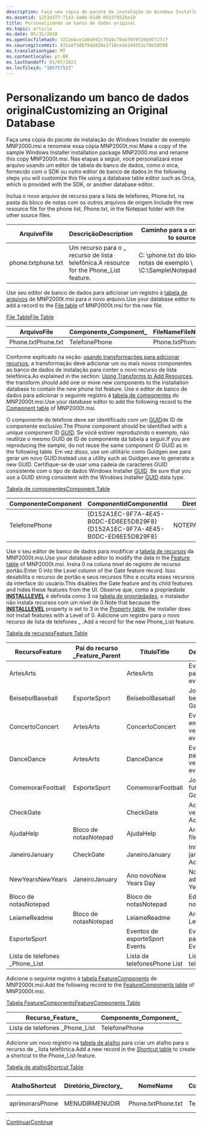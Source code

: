 ```yaml
---
description: Faça uma cópia do pacote de instalação do Windows Installer de exemplo MNP2000.msi e renomeie essa cópia MNP2000t.msi.
ms.assetid: 1251d377-7143-4a6b-81d0-0915f952be10
title: Personalizando um banco de dados original
ms.topic: article
ms.date: 05/31/2018
ms.openlocfilehash: 3222ebce146e891c7b16c70eb78f0f26b95727c7
ms.sourcegitcommit: 831e8f3db78ab820e1710cede244553c70e50500
ms.translationtype: MT
ms.contentlocale: pt-BR
ms.lasthandoff: 01/07/2021
ms.locfileid: "105757522"
---
```

# <a name="customizing-an-original-database"></a><span data-ttu-id="4d6a8-103">Personalizando um banco de dados original</span><span class="sxs-lookup"><span data-stu-id="4d6a8-103">Customizing an Original Database</span></span>

<span data-ttu-id="4d6a8-104">Faça uma cópia do pacote de instalação do Windows Installer de exemplo MNP2000.msi e renomeie essa cópia MNP2000t.msi.</span><span class="sxs-lookup"><span data-stu-id="4d6a8-104">Make a copy of the sample Windows Installer installation package MNP2000.msi and rename this copy MNP2000t.msi.</span></span> <span data-ttu-id="4d6a8-105">Nas etapas a seguir, você personalizará esse arquivo usando um editor de tabela de banco de dados, como o orca, fornecido com o SDK ou outro editor de banco de dados.</span><span class="sxs-lookup"><span data-stu-id="4d6a8-105">In the following steps you will customize this file using a database table editor such as Orca, which is provided with the SDK, or another database editor.</span></span>

<span data-ttu-id="4d6a8-106">Inclua o novo arquivo de recurso para a lista de telefones, Phone.txt, na pasta do bloco de notas com os outros arquivos de origem.</span><span class="sxs-lookup"><span data-stu-id="4d6a8-106">Include the new resource file for the phone list, Phone.txt, in the Notepad folder with the other source files.</span></span>



| <span data-ttu-id="4d6a8-107">Arquivo</span><span class="sxs-lookup"><span data-stu-id="4d6a8-107">File</span></span>      | <span data-ttu-id="4d6a8-108">Descrição</span><span class="sxs-lookup"><span data-stu-id="4d6a8-108">Description</span></span>                             | <span data-ttu-id="4d6a8-109">Caminho para a origem</span><span class="sxs-lookup"><span data-stu-id="4d6a8-109">Path to source</span></span>                 | <span data-ttu-id="4d6a8-110">Caminho para o destino</span><span class="sxs-lookup"><span data-stu-id="4d6a8-110">Path to target</span></span>                               |
|-----------|-----------------------------------------|--------------------------------|----------------------------------------------|
| <span data-ttu-id="4d6a8-111">phone.txt</span><span class="sxs-lookup"><span data-stu-id="4d6a8-111">phone.txt</span></span> | <span data-ttu-id="4d6a8-112">Um recurso para o \_ recurso de lista telefônica.</span><span class="sxs-lookup"><span data-stu-id="4d6a8-112">A resource for the Phone\_List feature.</span></span> | <span data-ttu-id="4d6a8-113">C: \\phone.txt do bloco de notas de exemplo \\ \\</span><span class="sxs-lookup"><span data-stu-id="4d6a8-113">C:\\Sample\\Notepad\\phone.txt</span></span> | <span data-ttu-id="4d6a8-114">\[\] \\phone.txt de \_ estacionamento \\ vermelho ProgramFilesFolder</span><span class="sxs-lookup"><span data-stu-id="4d6a8-114">\[ProgramFilesFolder\]\\Red\_Park\\phone.txt</span></span> |



 

<span data-ttu-id="4d6a8-115">Use seu editor de banco de dados para adicionar um registro à [tabela de arquivos](file-table.md) de MNP2000t.msi para o novo arquivo.</span><span class="sxs-lookup"><span data-stu-id="4d6a8-115">Use your database editor to add a record to the [File table](file-table.md) of MNP2000t.msi for the new file.</span></span>

[<span data-ttu-id="4d6a8-116">File Table</span><span class="sxs-lookup"><span data-stu-id="4d6a8-116">File Table</span></span>](file-table.md)



| <span data-ttu-id="4d6a8-117">Arquivo</span><span class="sxs-lookup"><span data-stu-id="4d6a8-117">File</span></span>      | <span data-ttu-id="4d6a8-118">Componente\_</span><span class="sxs-lookup"><span data-stu-id="4d6a8-118">Component\_</span></span> | <span data-ttu-id="4d6a8-119">FileName</span><span class="sxs-lookup"><span data-stu-id="4d6a8-119">FileName</span></span>  | <span data-ttu-id="4d6a8-120">FileSize</span><span class="sxs-lookup"><span data-stu-id="4d6a8-120">FileSize</span></span> | <span data-ttu-id="4d6a8-121">Versão</span><span class="sxs-lookup"><span data-stu-id="4d6a8-121">Version</span></span> | <span data-ttu-id="4d6a8-122">Idioma</span><span class="sxs-lookup"><span data-stu-id="4d6a8-122">Language</span></span> | <span data-ttu-id="4d6a8-123">Atributos</span><span class="sxs-lookup"><span data-stu-id="4d6a8-123">Attributes</span></span> | <span data-ttu-id="4d6a8-124">Sequência</span><span class="sxs-lookup"><span data-stu-id="4d6a8-124">Sequence</span></span> |
|-----------|-------------|-----------|----------|---------|----------|------------|----------|
| <span data-ttu-id="4d6a8-125">Phone.txt</span><span class="sxs-lookup"><span data-stu-id="4d6a8-125">Phone.txt</span></span> | <span data-ttu-id="4d6a8-126">Telefone</span><span class="sxs-lookup"><span data-stu-id="4d6a8-126">Phone</span></span>       | <span data-ttu-id="4d6a8-127">Phone.txt</span><span class="sxs-lookup"><span data-stu-id="4d6a8-127">Phone.txt</span></span> | <span data-ttu-id="4d6a8-128">1000</span><span class="sxs-lookup"><span data-stu-id="4d6a8-128">1000</span></span>     |         |          | <span data-ttu-id="4d6a8-129">0</span><span class="sxs-lookup"><span data-stu-id="4d6a8-129">0</span></span>          | <span data-ttu-id="4d6a8-130">1</span><span class="sxs-lookup"><span data-stu-id="4d6a8-130">1</span></span>        |



 

<span data-ttu-id="4d6a8-131">Conforme explicado na seção: [usando transformações para adicionar recursos](using-transforms-to-add-resources.md), a transformação deve adicionar um ou mais novos componentes ao banco de dados de instalação para conter o novo recurso de lista telefônica.</span><span class="sxs-lookup"><span data-stu-id="4d6a8-131">As explained in the section: [Using Transforms to Add Resources](using-transforms-to-add-resources.md), the transform should add one or more new components to the installation database to contain the new phone list feature.</span></span> <span data-ttu-id="4d6a8-132">Use o editor de banco de dados para adicionar o seguinte registro à [tabela de componentes](component-table.md) do MNP2000t.msi.</span><span class="sxs-lookup"><span data-stu-id="4d6a8-132">Use your database editor to add the following record to the [Component table](component-table.md) of MNP2000t.msi.</span></span>

<span data-ttu-id="4d6a8-133">O componente do telefone deve ser identificado com um [GUID](guid.md)de ID de componente exclusivo.</span><span class="sxs-lookup"><span data-stu-id="4d6a8-133">The Phone component should be identified with a unique component ID [GUID](guid.md).</span></span> <span data-ttu-id="4d6a8-134">Se você estiver reproduzindo o exemplo, não reutilize o mesmo GUID de ID de componente da tabela a seguir.</span><span class="sxs-lookup"><span data-stu-id="4d6a8-134">If you are reproducing the sample, do not reuse the same component ID GUID as in the following table.</span></span> <span data-ttu-id="4d6a8-135">Em vez disso, use um utilitário como Guidgen.exe para gerar um novo GUID.</span><span class="sxs-lookup"><span data-stu-id="4d6a8-135">Instead use a utility such as Guidgen.exe to generate a new GUID.</span></span> <span data-ttu-id="4d6a8-136">Certifique-se de usar uma cadeia de caracteres GUID consistente com o tipo de dados Windows Installer [GUID](guid.md) .</span><span class="sxs-lookup"><span data-stu-id="4d6a8-136">Be sure that you use a GUID string consistent with the Windows Installer [GUID](guid.md) data type.</span></span>

[<span data-ttu-id="4d6a8-137">Tabela de componentes</span><span class="sxs-lookup"><span data-stu-id="4d6a8-137">Component Table</span></span>](component-table.md)



| <span data-ttu-id="4d6a8-138">Componente</span><span class="sxs-lookup"><span data-stu-id="4d6a8-138">Component</span></span> | <span data-ttu-id="4d6a8-139">ComponentId</span><span class="sxs-lookup"><span data-stu-id="4d6a8-139">ComponentId</span></span>                            | <span data-ttu-id="4d6a8-140">Diretório\_</span><span class="sxs-lookup"><span data-stu-id="4d6a8-140">Directory\_</span></span> | <span data-ttu-id="4d6a8-141">Atributos</span><span class="sxs-lookup"><span data-stu-id="4d6a8-141">Attributes</span></span> | <span data-ttu-id="4d6a8-142">Condição</span><span class="sxs-lookup"><span data-stu-id="4d6a8-142">Condition</span></span> | <span data-ttu-id="4d6a8-143">KeyPath</span><span class="sxs-lookup"><span data-stu-id="4d6a8-143">Keypath</span></span>   |
|-----------|----------------------------------------|-------------|------------|-----------|-----------|
| <span data-ttu-id="4d6a8-144">Telefone</span><span class="sxs-lookup"><span data-stu-id="4d6a8-144">Phone</span></span>     | <span data-ttu-id="4d6a8-145">{D152A1EC-9F7A-4E45-B0DC-ED6EE5D829F8}</span><span class="sxs-lookup"><span data-stu-id="4d6a8-145">{D152A1EC-9F7A-4E45-B0DC-ED6EE5D829F8}</span></span> | <span data-ttu-id="4d6a8-146">NOTEPADDIR</span><span class="sxs-lookup"><span data-stu-id="4d6a8-146">NOTEPADDIR</span></span>  | <span data-ttu-id="4d6a8-147">2</span><span class="sxs-lookup"><span data-stu-id="4d6a8-147">2</span></span>          |           | <span data-ttu-id="4d6a8-148">Phone.txt</span><span class="sxs-lookup"><span data-stu-id="4d6a8-148">Phone.txt</span></span> |



 

<span data-ttu-id="4d6a8-149">Use o seu editor de banco de dados para modificar a [tabela de recursos](feature-table.md) da MNP2000t.msi.</span><span class="sxs-lookup"><span data-stu-id="4d6a8-149">Use your database editor to modify the data in the [Feature table](feature-table.md) of MNP2000t.msi.</span></span> <span data-ttu-id="4d6a8-150">Insira 0 na coluna nível do registro de recurso portão.</span><span class="sxs-lookup"><span data-stu-id="4d6a8-150">Enter 0 into the Level column of the Gate feature record.</span></span> <span data-ttu-id="4d6a8-151">Isso desabilita o recurso de portão e seus recursos filho e oculta esses recursos da interface do usuário.</span><span class="sxs-lookup"><span data-stu-id="4d6a8-151">This disables the Gate feature and its child features and hides these features from the UI.</span></span> <span data-ttu-id="4d6a8-152">Observe que, como a propriedade [**INSTALLLEVEL**](installlevel.md) é definida como 3 na [tabela de propriedades](property-table.md), o instalador não instala recursos com um nível de 0.</span><span class="sxs-lookup"><span data-stu-id="4d6a8-152">Note that because the [**INSTALLLEVEL**](installlevel.md) property is set to 3 in the [Property table](property-table.md), the installer does not install features with a Level of 0.</span></span> <span data-ttu-id="4d6a8-153">Adicione um registro para o novo recurso de lista de telefones \_ .</span><span class="sxs-lookup"><span data-stu-id="4d6a8-153">Add a record for the new Phone\_List feature.</span></span>

[<span data-ttu-id="4d6a8-154">Tabela de recursos</span><span class="sxs-lookup"><span data-stu-id="4d6a8-154">Feature Table</span></span>](feature-table.md)



| <span data-ttu-id="4d6a8-155">Recurso</span><span class="sxs-lookup"><span data-stu-id="4d6a8-155">Feature</span></span>     | <span data-ttu-id="4d6a8-156">Pai do recurso \_</span><span class="sxs-lookup"><span data-stu-id="4d6a8-156">Feature\_Parent</span></span> | <span data-ttu-id="4d6a8-157">Título</span><span class="sxs-lookup"><span data-stu-id="4d6a8-157">Title</span></span>         | <span data-ttu-id="4d6a8-158">Descrição</span><span class="sxs-lookup"><span data-stu-id="4d6a8-158">Description</span></span>                | <span data-ttu-id="4d6a8-159">Monitor</span><span class="sxs-lookup"><span data-stu-id="4d6a8-159">Display</span></span> | <span data-ttu-id="4d6a8-160">Nível</span><span class="sxs-lookup"><span data-stu-id="4d6a8-160">Level</span></span> | <span data-ttu-id="4d6a8-161">Diretório\_</span><span class="sxs-lookup"><span data-stu-id="4d6a8-161">Directory\_</span></span> | <span data-ttu-id="4d6a8-162">Atributos</span><span class="sxs-lookup"><span data-stu-id="4d6a8-162">Attributes</span></span> |
|-------------|-----------------|---------------|----------------------------|---------|-------|-------------|------------|
| <span data-ttu-id="4d6a8-163">Artes</span><span class="sxs-lookup"><span data-stu-id="4d6a8-163">Arts</span></span>        |                 | <span data-ttu-id="4d6a8-164">Artes</span><span class="sxs-lookup"><span data-stu-id="4d6a8-164">Arts</span></span>          | <span data-ttu-id="4d6a8-165">Eventos de artes no parque vermelho.</span><span class="sxs-lookup"><span data-stu-id="4d6a8-165">Arts events at Red Park.</span></span>   | <span data-ttu-id="4d6a8-166">20</span><span class="sxs-lookup"><span data-stu-id="4d6a8-166">20</span></span>      | <span data-ttu-id="4d6a8-167">3</span><span class="sxs-lookup"><span data-stu-id="4d6a8-167">3</span></span>     | <span data-ttu-id="4d6a8-168">NOTEPADDIR</span><span class="sxs-lookup"><span data-stu-id="4d6a8-168">NOTEPADDIR</span></span>  | <span data-ttu-id="4d6a8-169">0</span><span class="sxs-lookup"><span data-stu-id="4d6a8-169">0</span></span>          |
| <span data-ttu-id="4d6a8-170">Beisebol</span><span class="sxs-lookup"><span data-stu-id="4d6a8-170">Baseball</span></span>    | <span data-ttu-id="4d6a8-171">Esporte</span><span class="sxs-lookup"><span data-stu-id="4d6a8-171">Sport</span></span>           | <span data-ttu-id="4d6a8-172">Beisebol</span><span class="sxs-lookup"><span data-stu-id="4d6a8-172">Baseball</span></span>      | <span data-ttu-id="4d6a8-173">Jogos de beisebol</span><span class="sxs-lookup"><span data-stu-id="4d6a8-173">Baseball Games</span></span>             | <span data-ttu-id="4d6a8-174">17</span><span class="sxs-lookup"><span data-stu-id="4d6a8-174">17</span></span>      | <span data-ttu-id="4d6a8-175">3</span><span class="sxs-lookup"><span data-stu-id="4d6a8-175">3</span></span>     | <span data-ttu-id="4d6a8-176">SPORTDIR</span><span class="sxs-lookup"><span data-stu-id="4d6a8-176">SPORTDIR</span></span>    | <span data-ttu-id="4d6a8-177">32</span><span class="sxs-lookup"><span data-stu-id="4d6a8-177">32</span></span>         |
| <span data-ttu-id="4d6a8-178">Concerto</span><span class="sxs-lookup"><span data-stu-id="4d6a8-178">Concert</span></span>     | <span data-ttu-id="4d6a8-179">Artes</span><span class="sxs-lookup"><span data-stu-id="4d6a8-179">Arts</span></span>            | <span data-ttu-id="4d6a8-180">Concerto</span><span class="sxs-lookup"><span data-stu-id="4d6a8-180">Concert</span></span>       | <span data-ttu-id="4d6a8-181">Eventos de concerto em Parque vermelho</span><span class="sxs-lookup"><span data-stu-id="4d6a8-181">Concert events at Red Park</span></span> | <span data-ttu-id="4d6a8-182">21</span><span class="sxs-lookup"><span data-stu-id="4d6a8-182">21</span></span>      | <span data-ttu-id="4d6a8-183">3</span><span class="sxs-lookup"><span data-stu-id="4d6a8-183">3</span></span>     | <span data-ttu-id="4d6a8-184">ARTSDIR</span><span class="sxs-lookup"><span data-stu-id="4d6a8-184">ARTSDIR</span></span>     | <span data-ttu-id="4d6a8-185">2</span><span class="sxs-lookup"><span data-stu-id="4d6a8-185">2</span></span>          |
| <span data-ttu-id="4d6a8-186">Dance</span><span class="sxs-lookup"><span data-stu-id="4d6a8-186">Dance</span></span>       | <span data-ttu-id="4d6a8-187">Artes</span><span class="sxs-lookup"><span data-stu-id="4d6a8-187">Arts</span></span>            | <span data-ttu-id="4d6a8-188">Dance</span><span class="sxs-lookup"><span data-stu-id="4d6a8-188">Dance</span></span>         | <span data-ttu-id="4d6a8-189">Eventos da dança no parque vermelho</span><span class="sxs-lookup"><span data-stu-id="4d6a8-189">Dance events at Red Park</span></span>   | <span data-ttu-id="4d6a8-190">23</span><span class="sxs-lookup"><span data-stu-id="4d6a8-190">23</span></span>      | <span data-ttu-id="4d6a8-191">3</span><span class="sxs-lookup"><span data-stu-id="4d6a8-191">3</span></span>     | <span data-ttu-id="4d6a8-192">ARTSDIR</span><span class="sxs-lookup"><span data-stu-id="4d6a8-192">ARTSDIR</span></span>     | <span data-ttu-id="4d6a8-193">2</span><span class="sxs-lookup"><span data-stu-id="4d6a8-193">2</span></span>          |
| <span data-ttu-id="4d6a8-194">Comemorar</span><span class="sxs-lookup"><span data-stu-id="4d6a8-194">Football</span></span>    | <span data-ttu-id="4d6a8-195">Esporte</span><span class="sxs-lookup"><span data-stu-id="4d6a8-195">Sport</span></span>           | <span data-ttu-id="4d6a8-196">Comemorar</span><span class="sxs-lookup"><span data-stu-id="4d6a8-196">Football</span></span>      | <span data-ttu-id="4d6a8-197">Jogos de futebol</span><span class="sxs-lookup"><span data-stu-id="4d6a8-197">Football Games</span></span>             | <span data-ttu-id="4d6a8-198">19</span><span class="sxs-lookup"><span data-stu-id="4d6a8-198">19</span></span>      | <span data-ttu-id="4d6a8-199">3</span><span class="sxs-lookup"><span data-stu-id="4d6a8-199">3</span></span>     | <span data-ttu-id="4d6a8-200">SPORTDIR</span><span class="sxs-lookup"><span data-stu-id="4d6a8-200">SPORTDIR</span></span>    | <span data-ttu-id="4d6a8-201">2</span><span class="sxs-lookup"><span data-stu-id="4d6a8-201">2</span></span>          |
| <span data-ttu-id="4d6a8-202">Check</span><span class="sxs-lookup"><span data-stu-id="4d6a8-202">Gate</span></span>        |                 | <span data-ttu-id="4d6a8-203">Check</span><span class="sxs-lookup"><span data-stu-id="4d6a8-203">Gate</span></span>          | <span data-ttu-id="4d6a8-204">Admissões do Parque vermelho</span><span class="sxs-lookup"><span data-stu-id="4d6a8-204">Red Park's Admissions</span></span>      | <span data-ttu-id="4d6a8-205">6</span><span class="sxs-lookup"><span data-stu-id="4d6a8-205">6</span></span>       | <span data-ttu-id="4d6a8-206">0</span><span class="sxs-lookup"><span data-stu-id="4d6a8-206">0</span></span>     | <span data-ttu-id="4d6a8-207">NOTEPADDIR</span><span class="sxs-lookup"><span data-stu-id="4d6a8-207">NOTEPADDIR</span></span>  | <span data-ttu-id="4d6a8-208">0</span><span class="sxs-lookup"><span data-stu-id="4d6a8-208">0</span></span>          |
| <span data-ttu-id="4d6a8-209">Ajuda</span><span class="sxs-lookup"><span data-stu-id="4d6a8-209">Help</span></span>        | <span data-ttu-id="4d6a8-210">Bloco de notas</span><span class="sxs-lookup"><span data-stu-id="4d6a8-210">Notepad</span></span>         | <span data-ttu-id="4d6a8-211">Ajuda</span><span class="sxs-lookup"><span data-stu-id="4d6a8-211">Help</span></span>          | <span data-ttu-id="4d6a8-212">Arquivo de ajuda.</span><span class="sxs-lookup"><span data-stu-id="4d6a8-212">Help file.</span></span>                 | <span data-ttu-id="4d6a8-213">5</span><span class="sxs-lookup"><span data-stu-id="4d6a8-213">5</span></span>       | <span data-ttu-id="4d6a8-214">3</span><span class="sxs-lookup"><span data-stu-id="4d6a8-214">3</span></span>     | <span data-ttu-id="4d6a8-215">NOTEPADDIR</span><span class="sxs-lookup"><span data-stu-id="4d6a8-215">NOTEPADDIR</span></span>  | <span data-ttu-id="4d6a8-216">1</span><span class="sxs-lookup"><span data-stu-id="4d6a8-216">1</span></span>          |
| <span data-ttu-id="4d6a8-217">Janeiro</span><span class="sxs-lookup"><span data-stu-id="4d6a8-217">January</span></span>     | <span data-ttu-id="4d6a8-218">Check</span><span class="sxs-lookup"><span data-stu-id="4d6a8-218">Gate</span></span>            | <span data-ttu-id="4d6a8-219">Janeiro</span><span class="sxs-lookup"><span data-stu-id="4d6a8-219">January</span></span>       | <span data-ttu-id="4d6a8-220">Inmissões de janeiro</span><span class="sxs-lookup"><span data-stu-id="4d6a8-220">January Admissions</span></span>         | <span data-ttu-id="4d6a8-221">10</span><span class="sxs-lookup"><span data-stu-id="4d6a8-221">10</span></span>      | <span data-ttu-id="4d6a8-222">3</span><span class="sxs-lookup"><span data-stu-id="4d6a8-222">3</span></span>     | <span data-ttu-id="4d6a8-223">MONDIR</span><span class="sxs-lookup"><span data-stu-id="4d6a8-223">MONDIR</span></span>      | <span data-ttu-id="4d6a8-224">2</span><span class="sxs-lookup"><span data-stu-id="4d6a8-224">2</span></span>          |
| <span data-ttu-id="4d6a8-225">NewYears</span><span class="sxs-lookup"><span data-stu-id="4d6a8-225">NewYears</span></span>    | <span data-ttu-id="4d6a8-226">Janeiro</span><span class="sxs-lookup"><span data-stu-id="4d6a8-226">January</span></span>         | <span data-ttu-id="4d6a8-227">Ano novo</span><span class="sxs-lookup"><span data-stu-id="4d6a8-227">New Years Day</span></span> | <span data-ttu-id="4d6a8-228">Novos dias de admissão no ano</span><span class="sxs-lookup"><span data-stu-id="4d6a8-228">New Years Day Admissions</span></span>   | <span data-ttu-id="4d6a8-229">11</span><span class="sxs-lookup"><span data-stu-id="4d6a8-229">11</span></span>      | <span data-ttu-id="4d6a8-230">3</span><span class="sxs-lookup"><span data-stu-id="4d6a8-230">3</span></span>     | <span data-ttu-id="4d6a8-231">HOLDIR</span><span class="sxs-lookup"><span data-stu-id="4d6a8-231">HOLDIR</span></span>      | <span data-ttu-id="4d6a8-232">2</span><span class="sxs-lookup"><span data-stu-id="4d6a8-232">2</span></span>          |
| <span data-ttu-id="4d6a8-233">Bloco de notas</span><span class="sxs-lookup"><span data-stu-id="4d6a8-233">Notepad</span></span>     |                 | <span data-ttu-id="4d6a8-234">Bloco de notas</span><span class="sxs-lookup"><span data-stu-id="4d6a8-234">Notepad</span></span>       | <span data-ttu-id="4d6a8-235">Editor do bloco de notas</span><span class="sxs-lookup"><span data-stu-id="4d6a8-235">Notepad Editor</span></span>             | <span data-ttu-id="4d6a8-236">1</span><span class="sxs-lookup"><span data-stu-id="4d6a8-236">1</span></span>       | <span data-ttu-id="4d6a8-237">3</span><span class="sxs-lookup"><span data-stu-id="4d6a8-237">3</span></span>     | <span data-ttu-id="4d6a8-238">NOTEPADDIR</span><span class="sxs-lookup"><span data-stu-id="4d6a8-238">NOTEPADDIR</span></span>  | <span data-ttu-id="4d6a8-239">0</span><span class="sxs-lookup"><span data-stu-id="4d6a8-239">0</span></span>          |
| <span data-ttu-id="4d6a8-240">Leiame</span><span class="sxs-lookup"><span data-stu-id="4d6a8-240">Readme</span></span>      | <span data-ttu-id="4d6a8-241">Bloco de notas</span><span class="sxs-lookup"><span data-stu-id="4d6a8-241">Notepad</span></span>         | <span data-ttu-id="4d6a8-242">Leiame</span><span class="sxs-lookup"><span data-stu-id="4d6a8-242">Readme</span></span>        | <span data-ttu-id="4d6a8-243">Arquivo Leiame</span><span class="sxs-lookup"><span data-stu-id="4d6a8-243">Readme File</span></span>                | <span data-ttu-id="4d6a8-244">3</span><span class="sxs-lookup"><span data-stu-id="4d6a8-244">3</span></span>       | <span data-ttu-id="4d6a8-245">3</span><span class="sxs-lookup"><span data-stu-id="4d6a8-245">3</span></span>     | <span data-ttu-id="4d6a8-246">NOTEPADDIR</span><span class="sxs-lookup"><span data-stu-id="4d6a8-246">NOTEPADDIR</span></span>  | <span data-ttu-id="4d6a8-247">0</span><span class="sxs-lookup"><span data-stu-id="4d6a8-247">0</span></span>          |
| <span data-ttu-id="4d6a8-248">Esporte</span><span class="sxs-lookup"><span data-stu-id="4d6a8-248">Sport</span></span>       |                 | <span data-ttu-id="4d6a8-249">Eventos de esporte</span><span class="sxs-lookup"><span data-stu-id="4d6a8-249">Sport Events</span></span>  | <span data-ttu-id="4d6a8-250">Eventos de esporte no parque vermelho</span><span class="sxs-lookup"><span data-stu-id="4d6a8-250">Sport Events at Red Park</span></span>   | <span data-ttu-id="4d6a8-251">14</span><span class="sxs-lookup"><span data-stu-id="4d6a8-251">14</span></span>      | <span data-ttu-id="4d6a8-252">3</span><span class="sxs-lookup"><span data-stu-id="4d6a8-252">3</span></span>     | <span data-ttu-id="4d6a8-253">NOTEPADDIR</span><span class="sxs-lookup"><span data-stu-id="4d6a8-253">NOTEPADDIR</span></span>  | <span data-ttu-id="4d6a8-254">0</span><span class="sxs-lookup"><span data-stu-id="4d6a8-254">0</span></span>          |
| <span data-ttu-id="4d6a8-255">Lista de telefones \_</span><span class="sxs-lookup"><span data-stu-id="4d6a8-255">Phone\_List</span></span> |                 | <span data-ttu-id="4d6a8-256">Lista de telefones</span><span class="sxs-lookup"><span data-stu-id="4d6a8-256">Phone List</span></span>    | <span data-ttu-id="4d6a8-257">Lista de telefones</span><span class="sxs-lookup"><span data-stu-id="4d6a8-257">Phone List</span></span>                 | <span data-ttu-id="4d6a8-258">24</span><span class="sxs-lookup"><span data-stu-id="4d6a8-258">24</span></span>      | <span data-ttu-id="4d6a8-259">3</span><span class="sxs-lookup"><span data-stu-id="4d6a8-259">3</span></span>     | <span data-ttu-id="4d6a8-260">NOTEPADDIR</span><span class="sxs-lookup"><span data-stu-id="4d6a8-260">NOTEPADDIR</span></span>  | <span data-ttu-id="4d6a8-261">0</span><span class="sxs-lookup"><span data-stu-id="4d6a8-261">0</span></span>          |



 

<span data-ttu-id="4d6a8-262">Adicione o seguinte registro à [tabela FeatureComponents](featurecomponents-table.md) de MNP2000t.msi.</span><span class="sxs-lookup"><span data-stu-id="4d6a8-262">Add the following record to the [FeatureComponents table](featurecomponents-table.md) of MNP2000t.msi.</span></span>

[<span data-ttu-id="4d6a8-263">Tabela FeatureComponents</span><span class="sxs-lookup"><span data-stu-id="4d6a8-263">FeatureComponents Table</span></span>](featurecomponents-table.md)



| <span data-ttu-id="4d6a8-264">Recurso\_</span><span class="sxs-lookup"><span data-stu-id="4d6a8-264">Feature\_</span></span>   | <span data-ttu-id="4d6a8-265">Componente\_</span><span class="sxs-lookup"><span data-stu-id="4d6a8-265">Component\_</span></span> |
|-------------|-------------|
| <span data-ttu-id="4d6a8-266">Lista de telefones \_</span><span class="sxs-lookup"><span data-stu-id="4d6a8-266">Phone\_List</span></span> | <span data-ttu-id="4d6a8-267">Telefone</span><span class="sxs-lookup"><span data-stu-id="4d6a8-267">Phone</span></span>       |



 

<span data-ttu-id="4d6a8-268">Adicione um novo registro na [tabela de atalho](shortcut-table.md) para criar um atalho para o recurso de \_ lista telefônica.</span><span class="sxs-lookup"><span data-stu-id="4d6a8-268">Add a new record in the [Shortcut table](shortcut-table.md) to create a shortcut to the Phone\_List feature.</span></span>

[<span data-ttu-id="4d6a8-269">Tabela de atalho</span><span class="sxs-lookup"><span data-stu-id="4d6a8-269">Shortcut Table</span></span>](shortcut-table.md)



| <span data-ttu-id="4d6a8-270">Atalho</span><span class="sxs-lookup"><span data-stu-id="4d6a8-270">Shortcut</span></span> | <span data-ttu-id="4d6a8-271">Diretório\_</span><span class="sxs-lookup"><span data-stu-id="4d6a8-271">Directory\_</span></span> | <span data-ttu-id="4d6a8-272">Nome</span><span class="sxs-lookup"><span data-stu-id="4d6a8-272">Name</span></span>      | <span data-ttu-id="4d6a8-273">Componente\_</span><span class="sxs-lookup"><span data-stu-id="4d6a8-273">Component\_</span></span> | <span data-ttu-id="4d6a8-274">Destino</span><span class="sxs-lookup"><span data-stu-id="4d6a8-274">Target</span></span>          | <span data-ttu-id="4d6a8-275">Argumentos</span><span class="sxs-lookup"><span data-stu-id="4d6a8-275">Arguments</span></span> | <span data-ttu-id="4d6a8-276">Descrição</span><span class="sxs-lookup"><span data-stu-id="4d6a8-276">Description</span></span> | <span data-ttu-id="4d6a8-277">Tecla de acesso</span><span class="sxs-lookup"><span data-stu-id="4d6a8-277">Hotkey</span></span> | <span data-ttu-id="4d6a8-278">ícone\_</span><span class="sxs-lookup"><span data-stu-id="4d6a8-278">Icon\_</span></span> | <span data-ttu-id="4d6a8-279">IconIndex</span><span class="sxs-lookup"><span data-stu-id="4d6a8-279">IconIndex</span></span> | <span data-ttu-id="4d6a8-280">ShowCmd</span><span class="sxs-lookup"><span data-stu-id="4d6a8-280">ShowCmd</span></span> | <span data-ttu-id="4d6a8-281">WkDir</span><span class="sxs-lookup"><span data-stu-id="4d6a8-281">WkDir</span></span> |
|----------|-------------|-----------|-------------|-----------------|-----------|-------------|--------|--------|-----------|---------|-------|
| <span data-ttu-id="4d6a8-282">aprimorar</span><span class="sxs-lookup"><span data-stu-id="4d6a8-282">sPhone</span></span>   | <span data-ttu-id="4d6a8-283">MENUDIR</span><span class="sxs-lookup"><span data-stu-id="4d6a8-283">MENUDIR</span></span>     | <span data-ttu-id="4d6a8-284">Phone.txt</span><span class="sxs-lookup"><span data-stu-id="4d6a8-284">Phone.txt</span></span> | <span data-ttu-id="4d6a8-285">Telefone</span><span class="sxs-lookup"><span data-stu-id="4d6a8-285">Phone</span></span>       | <span data-ttu-id="4d6a8-286">\[\#Phone.txt\]</span><span class="sxs-lookup"><span data-stu-id="4d6a8-286">\[\#Phone.txt\]</span></span> |           |             |        |        |           |         |       |



 

[<span data-ttu-id="4d6a8-287">Continuar</span><span class="sxs-lookup"><span data-stu-id="4d6a8-287">Continue</span></span>](generating-a-customization-transform.md)

 

 



